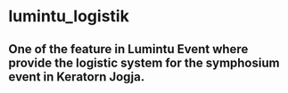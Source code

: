 # lumintu_logistik

## One of the feature in Lumintu Event where provide the logistic system for the symphosium event in Keratorn Jogja.
